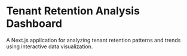 # Tenant Retention Analysis Dashboard 

A Next.js application for analyzing tenant retention patterns and trends using interactive data visualization.

